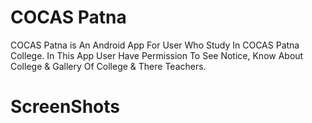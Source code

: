 # COCAS Patna

COCAS Patna is An  Android App For User Who Study In COCAS Patna College. In This App User Have Permission To See Notice, Know About College &amp; Gallery Of College &amp; There Teachers.

<h1>ScreenShots</h1>

